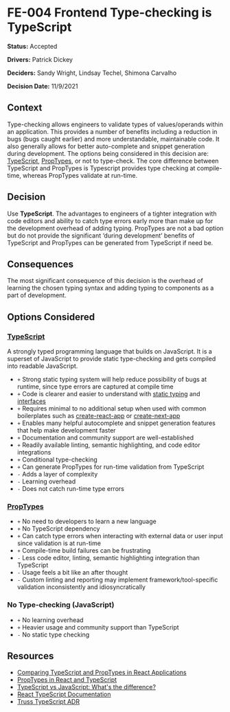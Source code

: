 # FE-004 Frontend Type-checking is TypeScript

**Status:** Accepted

**Drivers:** Patrick Dickey

**Deciders:** Sandy Wright, Lindsay Techel, Shimona Carvalho

**Decision Date:** 11/9/2021

## Context

Type-checking allows engineers to validate types of values/operands within an application. This provides a number of benefits including a reduction in bugs (bugs caught earlier) and more understandable, maintainable code. It also generally allows for better auto-complete and snippet generation during development. The options being considered in this decision are: [TypeScript](https://www.typescriptlang.org/), [PropTypes](https://reactjs.org/docs/typechecking-with-proptypes.html), or not to type-check. The core difference between TypeScript and PropTypes is Typescript provides type checking at compile-time, whereas PropTypes validate at run-time.

## Decision

Use **TypeScript**. The advantages to engineers of a tighter integration with code editors and ability to catch type errors early more than make up for the development overhead of adding typing. PropTypes are not a bad option but do not provide the significant ‘during development’ benefits of TypeScript and PropTypes can be generated from TypeScript if need be.

## Consequences

The most significant consequence of this decision is the overhead of learning the chosen typing syntax and adding typing to components as a part of development.

## Options Considered

### [TypeScript](https://www.typescriptlang.org/)

A strongly typed programming language that builds on JavaScript. It is a superset of JavaScript to provide static type-checking and gets compiled into readable JavaScript.

- `+` Strong static typing system will help reduce possibility of bugs at runtime, since type errors are captured at compile time
- `+` Code is clearer and easier to understand with [static typing](https://www.typescriptlang.org/docs/handbook/basic-types.html) and [interfaces](https://www.typescriptlang.org/docs/handbook/interfaces.html)
- `+` Requires minimal to no additional setup when used with common boilerplates such as [create-react-app](https://github.com/facebook/create-react-app) or [create-next-app](https://nextjs.org/docs/api-reference/create-next-app)
- `+` Enables many helpful autocomplete and snippet generation features that help make development faster
- `+` Documentation and community support are well-established
- `+` Readily available linting, semantic highlighting, and code editor integrations
- `+` Conditional type-checking
- `+` Can generate PropTypes for run-time validation from TypeScript
- `-` Adds a layer of complexity
- `-` Learning overhead
- `-` Does not catch run-time type errors

### [PropTypes](https://reactjs.org/docs/typechecking-with-proptypes.html)

- `+` No need to developers to learn a new language
- `+` No TypeScript dependency
- `+` Can catch type errors when interacting with external data or user input since validation is at run-time
- `+` Compile-time build failures can be frustrating
- `-` Less code editor, linting, semantic highlighting integration than TypeScript
- `-` Usage feels a bit like an after thought
- `-` Custom linting and reporting may implement framework/tool-specific validation inconsistently and idiosyncratically

### No Type-checking (JavaScript)

- `+` No learning overhead
- `+` Heavier usage and community support than TypeScript
- `-` No static type checking

## Resources

- [Comparing TypeScript and PropTypes in React Applications](https://blog.logrocket.com/comparing-typescript-and-proptypes-in-react-applications/)
- [PropTypes in React and TypeScript](https://amanhimself.dev/blog/prop-types-in-react-and-typescript/)
- [TypeScript vs JavaScript: What's the difference?](https://www.guru99.com/typescript-vs-javascript.html)
- [React TypeScript Documentation](https://reactjs.org/docs/static-type-checking.html#typescript)
- [Truss TypeScript ADR](https://github.com/trussworks/Engineering-Playbook/blob/ae880de7665590843296b8cb86ad0942c8c4e986/practices/appeng/adrs/0001-use-typescript.md)
